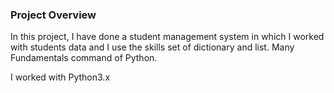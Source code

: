 ### Project Overview

In this project, I have done a student management system in which I worked with students data and I use the skills set of dictionary and list.
Many Fundamentals command of Python.

I worked with Python3.x

